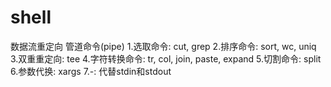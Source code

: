 shell
=====
数据流重定向
管道命令(pipe)
1.选取命令: cut, grep
2.排序命令: sort, wc, uniq
3.双重重定向: tee
4.字符转换命令: tr, col, join, paste, expand
5.切割命令: split
6.参数代换: xargs
7.-: 代替stdin和stdout
